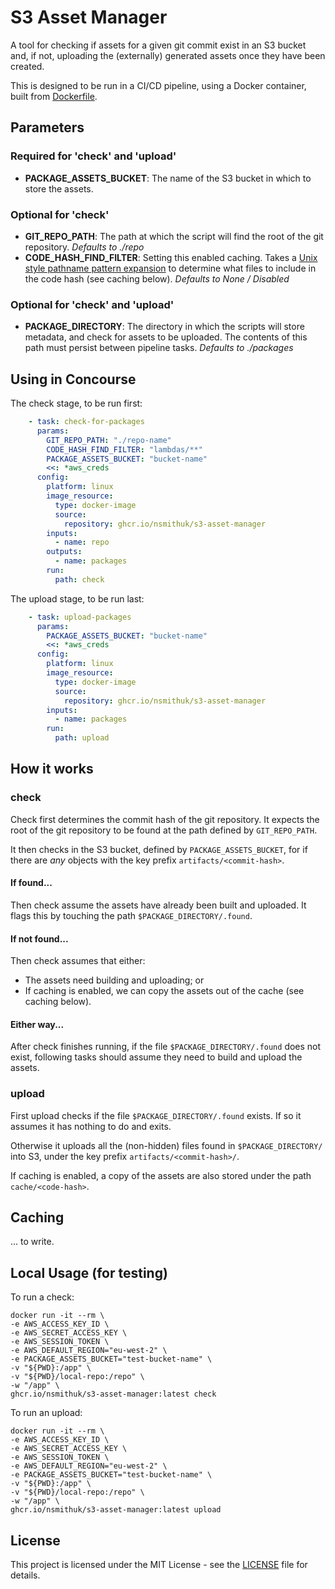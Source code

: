 # S3 Asset Manager

A tool for checking if assets for a given git commit exist in an S3 bucket and, if not, uploading
the (externally) generated assets once they have been created.

This is designed to be run in a CI/CD pipeline, using a Docker container, built from [Dockerfile](Dockerfile).

## Parameters

### Required for 'check' and 'upload'
- **PACKAGE_ASSETS_BUCKET**: The name of the S3 bucket in which to store the assets.

### Optional for 'check'
- **GIT_REPO_PATH**: The path at which the script will find the root of the git repository. *Defaults to ./repo*
- **CODE_HASH_FIND_FILTER**: Setting this enabled caching. 
Takes a [Unix style pathname pattern expansion](https://docs.python.org/3/library/glob.html) to determine what 
files to include in the code hash (see caching below). *Defaults to None / Disabled*

### Optional for 'check' and 'upload'
- **PACKAGE_DIRECTORY**: The directory in which the scripts will store metadata, and check for assets to be uploaded. 
The contents of this path must persist between pipeline tasks. *Defaults to ./packages*

## Using in Concourse

The check stage, to be run first:
```yaml
    - task: check-for-packages
      params:
        GIT_REPO_PATH: "./repo-name"
        CODE_HASH_FIND_FILTER: "lambdas/**"
        PACKAGE_ASSETS_BUCKET: "bucket-name"
        <<: *aws_creds
      config:
        platform: linux
        image_resource:
          type: docker-image
          source:
            repository: ghcr.io/nsmithuk/s3-asset-manager       
        inputs:
          - name: repo        
        outputs:
          - name: packages        
        run:
          path: check
```

The upload stage, to be run last:
```yaml
    - task: upload-packages
      params:
        PACKAGE_ASSETS_BUCKET: "bucket-name"
        <<: *aws_creds
      config:
        platform: linux
        image_resource:
          type: docker-image
          source:
            repository: ghcr.io/nsmithuk/s3-asset-manager       
        inputs:
          - name: packages        
        run:
          path: upload
```

## How it works

### check

Check first determines the commit hash of the git repository. It expects the root of the git repository to be
found at the path defined by `GIT_REPO_PATH`.

It then checks in the S3 bucket, defined by `PACKAGE_ASSETS_BUCKET`, for if there are _any_ objects with the key prefix
`artifacts/<commit-hash>`.

#### If found...
Then check assume the assets have already been built and uploaded.
It flags this by touching the path `$PACKAGE_DIRECTORY/.found`.

#### If not found...
Then check assumes that either:
- The assets need building and uploading; or
- If caching is enabled, we can copy the assets out of the cache (see caching below).

#### Either way...
After check finishes running, if the file `$PACKAGE_DIRECTORY/.found` does not exist, following tasks should
assume they need to build and upload the assets.

### upload

First upload checks if the file `$PACKAGE_DIRECTORY/.found` exists. If so it assumes it has nothing to do and exits.

Otherwise it uploads all the (non-hidden) files found in `$PACKAGE_DIRECTORY/` into S3, 
under the key prefix `artifacts/<commit-hash>/`.

If caching is enabled, a copy of the assets are also stored under the path `cache/<code-hash>`.

## Caching

... to write.

## Local Usage (for testing)

To run a check:
```shell
docker run -it --rm \
-e AWS_ACCESS_KEY_ID \
-e AWS_SECRET_ACCESS_KEY \
-e AWS_SESSION_TOKEN \
-e AWS_DEFAULT_REGION="eu-west-2" \
-e PACKAGE_ASSETS_BUCKET="test-bucket-name" \
-v "${PWD}:/app" \
-v "${PWD}/local-repo:/repo" \
-w "/app" \
ghcr.io/nsmithuk/s3-asset-manager:latest check
```

To run an upload:
```shell
docker run -it --rm \
-e AWS_ACCESS_KEY_ID \
-e AWS_SECRET_ACCESS_KEY \
-e AWS_SESSION_TOKEN \
-e AWS_DEFAULT_REGION="eu-west-2" \
-e PACKAGE_ASSETS_BUCKET="test-bucket-name" \
-v "${PWD}:/app" \
-v "${PWD}/local-repo:/repo" \
-w "/app" \
ghcr.io/nsmithuk/s3-asset-manager:latest upload
```

## License

This project is licensed under the MIT License - see the [LICENSE](LICENSE) file for details.
